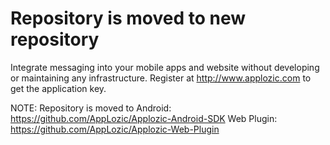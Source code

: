# Repository is moved to new repository
Integrate messaging into your mobile apps and website without developing or maintaining any infrastructure.
Register at http://www.applozic.com to get the application key.

NOTE: Repository is moved to 
Android: https://github.com/AppLozic/Applozic-Android-SDK
Web Plugin: https://github.com/AppLozic/Applozic-Web-Plugin

